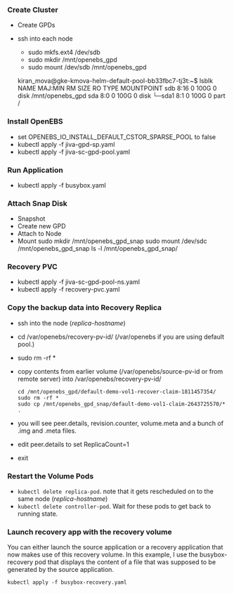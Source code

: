 ### Create Cluster
- Create GPDs 
- ssh into each node 
  - sudo mkfs.ext4 /dev/sdb
  - sudo mkdir /mnt/openebs_gpd
  - sudo mount /dev/sdb /mnt/openebs_gpd

  kiran_mova@gke-kmova-helm-default-pool-bb33fbc7-tj3t:~$ lsblk 
  NAME   MAJ:MIN RM  SIZE RO TYPE MOUNTPOINT
  sdb      8:16   0  100G  0 disk /mnt/openebs_gpd
  sda      8:0    0  100G  0 disk 
  └─sda1   8:1    0  100G  0 part /


### Install OpenEBS 
- set OPENEBS_IO_INSTALL_DEFAULT_CSTOR_SPARSE_POOL to false
- kubectl apply -f jiva-gpd-sp.yaml
- kubectl apply -f jiva-sc-gpd-pool.yaml

### Run Application
- kubectl apply -f busybox.yaml


### Attach Snap Disk
- Snapshot 
- Create new GPD
- Attach to Node
- Mount
  sudo mkdir /mnt/openebs_gpd_snap
  sudo mount /dev/sdc /mnt/openebs_gpd_snap
  ls -l /mnt/openebs_gpd_snap/

### Recovery PVC
- kubectl apply -f jiva-sc-gpd-pool-ns.yaml
- kubectl apply -f recovery-pvc.yaml


### Copy the backup data into Recovery Replica
- ssh into the node  (_replica-hostname_)

- cd /var/openebs/recovery-pv-id/ (/var/openebs if you are using default pool.)
- sudo rm -rf *
- copy contents from earlier volume (/var/openebs/source-pv-id  or from remote server) into /var/openebs/recovery-pv-id/

  ```
  cd /mnt/openebs_gpd/default-demo-vol1-recover-claim-1811457354/
  sudo rm -rf *
  sudo cp /mnt/openebs_gpd_snap/default-demo-vol1-claim-2643725570/* .
  ```
- you will see peer.details, revision.counter, volume.meta and a bunch of .img and .meta files. 
- edit peer.details to set ReplicaCount=1
- exit

### Restart the Volume Pods 
- `kubectl delete replica-pod`. note that it gets rescheduled on to the same node (_replica-hostname_)
- `kubectl delete controller-pod`. Wait for these pods to get back to running state.

### Launch recovery app with the recovery volume
You can either launch the source application or a recovery application that now makes use of this recovery volume. In this example, I use the busybox-recovery pod that displays the content of a file that was supposed to be generated by the source application. 

`kubectl apply -f busybox-recovery.yaml`



